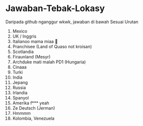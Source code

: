 # Jawaban-Tebak-Lokasy
Daripada github nganggur wkwk, jawaban di bawah
Sesuai Urutan

1. Mexico
2. UK / Inggris
3. Italianoo mama miaa 🤌
4. Pranchisee (Land of Quaso not kroisan)
5. Scotlandia
6. Firaunland (Mesyr)
7. Archduke mati malah PD1 (Hungaria)
8. Cinaaa
9. Turki
10. India
11. Jepang
12. Russia
13. Irlandia
14. Spanyol
15. Amerika f*** yeah
16. Ze Deutsch (Jerman)
17. Hmmmm
18. Kolombia, Venezuela
